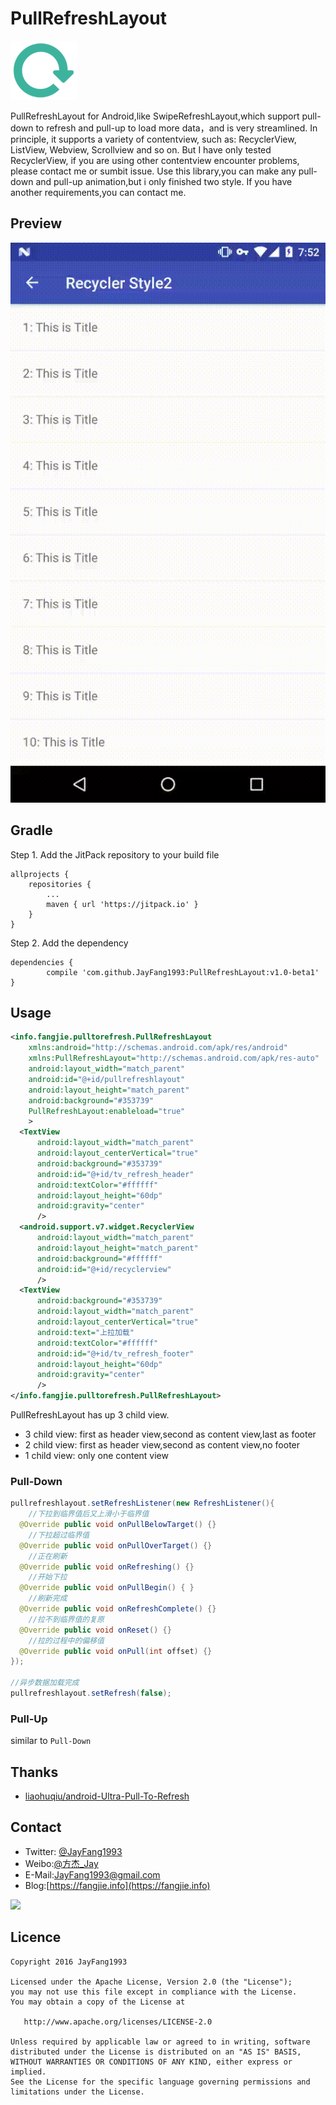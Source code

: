 # PullRefreshLayout
![](images/icon.png)

PullRefreshLayout for Android,like SwipeRefreshLayout,which support pull-down to refresh and pull-up to load more data，and is very streamlined.
In principle, it supports a variety of contentview, such as: RecyclerView, ListView, Webview, Scrollview and so on. But I have only tested RecyclerView, if you are using other contentview encounter problems, please contact me or sumbit issue.
Use this library,you can make any pull-down and pull-up animation,but i only finished two style. If you have another requirements,you can contact me.

## Preview
![](images/art.gif)

## Gradle
Step 1. Add the JitPack repository to your build file
```
allprojects {
	repositories {
		...
		maven { url 'https://jitpack.io' }
	}
}
```
Step 2. Add the dependency
```
dependencies {
        compile 'com.github.JayFang1993:PullRefreshLayout:v1.0-beta1'
}
```

## Usage

```xml
<info.fangjie.pulltorefresh.PullRefreshLayout
    xmlns:android="http://schemas.android.com/apk/res/android"
    xmlns:PullRefreshLayout="http://schemas.android.com/apk/res-auto"
    android:layout_width="match_parent"
    android:id="@+id/pullrefreshlayout"
    android:layout_height="match_parent"
    android:background="#353739"
    PullRefreshLayout:enableload="true"
    >
  <TextView
      android:layout_width="match_parent"
      android:layout_centerVertical="true"
      android:background="#353739"
      android:id="@+id/tv_refresh_header"
      android:textColor="#ffffff"
      android:layout_height="60dp"
      android:gravity="center"
      />
  <android.support.v7.widget.RecyclerView
      android:layout_width="match_parent"
      android:layout_height="match_parent"
      android:background="#ffffff"
      android:id="@+id/recyclerview"
      />
  <TextView
      android:background="#353739"
      android:layout_width="match_parent"
      android:layout_centerVertical="true"
      android:text="上拉加载"
      android:textColor="#ffffff"
      android:id="@+id/tv_refresh_footer"
      android:layout_height="60dp"
      android:gravity="center"
      />
</info.fangjie.pulltorefresh.PullRefreshLayout>
```
PullRefreshLayout has up 3 child view.
* 3 child view: first as header view,second as content view,last as footer
* 2 child view: first as header view,second as content view,no footer
* 1 child view: only one content view

### Pull-Down
```java
pullrefreshlayout.setRefreshListener(new RefreshListener(){
    //下拉到临界值后又上滑小于临界值
  @Override public void onPullBelowTarget() {}
    //下拉超过临界值
  @Override public void onPullOverTarget() {}
    //正在刷新
  @Override public void onRefreshing() {}
    //开始下拉
  @Override public void onPullBegin() { }
    //刷新完成
  @Override public void onRefreshComplete() {}
    //拉不到临界值的复原
  @Override public void onReset() {}
    //拉的过程中的偏移值
  @Override public void onPull(int offset) {}
});

//异步数据加载完成
pullrefreshlayout.setRefresh(false);
```

### Pull-Up
similar to `Pull-Down`

## Thanks
* [liaohuqiu/android-Ultra-Pull-To-Refresh](https://github.com/liaohuqiu/android-Ultra-Pull-To-Refresh)

## Contact
* Twitter: [@JayFang1993](https://twitter.com/jayfang1993)
* Weibo:[@方杰_Jay](http://weibo.com/ncuitstudent/)
* E-Mail:[JayFang1993@gmail.com](mailto:jayfang1993@gmail.com)
* Blog:[https://fangjie.info](https://fangjie.info)

![](https://ww2.sinaimg.cn/large/8c7a19d3jw1f9lyza342gj2076076wex.jpg)

## Licence

```
Copyright 2016 JayFang1993

Licensed under the Apache License, Version 2.0 (the "License");
you may not use this file except in compliance with the License.
You may obtain a copy of the License at

   http://www.apache.org/licenses/LICENSE-2.0

Unless required by applicable law or agreed to in writing, software
distributed under the License is distributed on an "AS IS" BASIS,
WITHOUT WARRANTIES OR CONDITIONS OF ANY KIND, either express or implied.
See the License for the specific language governing permissions and
limitations under the License.
```


